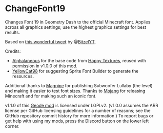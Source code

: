 # ChangeFont19

Changes Font 19 in Geometry Dash to the official Minecraft font.
Applies across all graphics settings; use the highest graphics settings for best results.

Based on [this wonderful tweet](https://twitter.com/bitzelyt/status/1351621941443125255) by @[BitzelYT](https://twitter.com/BitzelYT/).

Credits:
- [Alphalaneous](https://github.com/Alphalaneous) for the base code from [Happy Textures](https://github.com/Alphalaneous/HappyTextures/), reused with permission in v1.0.0 of this mod.
- [YellowCat98](https://github.com/YellowCat98) for suggesting Sprite Font Builder to generate the resources.

Additional thanks to [Magpipe](https://www.youtube.com/channel/UC4NJ3nwh1oG9IeS64vyoPwQ) for publishing Subwoofer Lullaby (the level) and making it easier to test font sizes.
Thanks to [Mojang](https://mojang.com) for releasing Minecraft and for making such an iconic font.

v1.1.0 of this [Geode mod](https://geode-sdk.org) is licensed under LGPLv2. (v1.0.0 assumes the ARR license per GitHub licensing guidelines for a number of reasons; see the GitHub repository commit history for more information.) To report bugs or get help with using my mods, press the Discord button on the lower left corner.